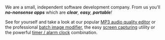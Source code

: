 We are a small, independent software development company. From us you'll *__no-nonsense apps__* which are *__clear__, __easy__, __portable__!*

See for yourself and take a look at our popular [MP3 audio quality editor](https://zpired.com/app/mp3-quality-modifier) or the professional [batch image modifier](https://zpired.com/app/easy-image-modifier-plus), the easy [screen capturing](https://zpired.com/app/screenshoter) utility or the powerful [timer / alarm clock](https://zpired.com/app/easy-timer-plus) combination.
